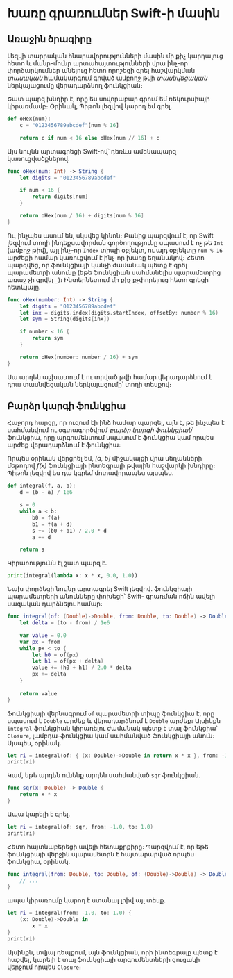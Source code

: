 # Խառը գրառումներ Swift-ի մասին

## Առաջին ծրագիրը

Լեզվի տարրական հնարավորությունների մասին մի քիչ կարդալուց հետո և մանր-մունր արտահայտությունների վրա ինչ-որ փորձարկումներ անելուց հետո որոշեցի գրել հաշվարկման _տասական_ համակարգում գրված ամբողջ թվի _տասնվեցական_ ներկայացումը վերադարձնող ֆունկցիան։

Շատ պարզ խնդիր է, որը ես սովորաբար գրում եմ ռեկուրսիայի կիրառմամբ։ Օրինակ, Պիթոն լեզվով կարող եմ գրել.

```Python
def oHex(num):
    c = "0123456789abcdef"[num % 16]

    return c if num < 16 else oHex(num // 16) + c
```

Այս նույնն արտագրեցի Swift-ով՝ դեռևս ամենապարզ կառուցվածքներով.

```Swift
func oHex(num: Int) -> String {
    let digits = "0123456789abcdef"

    if num < 16 {
        return digits[num]
    }

    return oHex(num / 16) + digits[num % 16]
}
```

Ու, ինչպես ասում են, սկսվեց կինոն։ Բանից պարզվում է, որ Swift լեզվում տողի ինդեքսավորման գործողությունը սպասում է ոչ թե `Int` (ամբղջ թիվ), այլ ինչ-որ `Index` տիպի օբյեկտ, ու այդ օբյեկտը `num % 16` արժեքի համար կառուցվում է ինչ-որ խառը եղանակով։ Հետո պարզվեց, որ ֆունկցիայի կանչի ժամանակ պետք է գրել պարամետրի անունը (եթե ֆունկցիան սահմանելիս պարամետրից առաջ չի գրվել `_`)։ Ինտերնետում մի քիչ քչփորելուց հետո գրեցի հետևյալը.

```Swift
func oHex(number: Int) -> String {
    let digits = "0123456789abcdef"
    let inx = digits.index(digits.startIndex, offsetBy: number % 16)
    let sym = String(digits[inx])

    if number < 16 {
        return sym
    }

    return oHex(number: number / 16) + sym
}
```

Սա արդեն աշխատում է ու տրված թվի համար վերադարձնում է դրա տասնվեցական ներկայացումը՝ տողի տեսքով։


## Բարձր կարգի ֆունկցիա

Հաջորդ հարցը, որ ուզում էի ինձ համար պարզել, այն է, թե ինչպես է սահմանվում ու օգտագործվում _բարձր կարգի ֆունկցիան_՝  ֆունկցիա, որը արգումենտում սպասում է ֆունկցիա կամ որպես արժեք վերադարձնում է ֆունկցիա։ 

Որպես օրինակ վերցրել եմ, _[a, b]_ միջակայքի վրա սեղանների մեթոդով _f(x)_ ֆունկցիայի ինտեգրալի թվային հաշվարկի խնդիրը։ Պիթոն լեզվով ես դա կգրեմ մոտավորապես այսպես.

```Python
def integral(f, a, b):
    d = (b - a) / 1e6

    s = 0
    while a < b:
        b0 = f(a)
        b1 = f(a + d)
        s += (b0 + b1) / 2.0 * d
        a += d

    return s
```

Կիրառությունն էլ շատ պարզ է.

```Python
print(integral(lambda x: x * x, 0.0, 1.0))
```

Նախ փորձեցի նույնը արտագրել Swift լեզվով. ֆունկցիայի պարամետրերի անունները փոխեցի՝ Swift- գրառման ոճին ավելի սազական դարձնելու համար։

```Swift
func integral(of: (Double)->Double, from: Double, to: Double) -> Double {
    let delta = (to - from) / 1e6

    var value = 0.0
    var px = from
    while px < to {
        let h0 = of(px)
        let h1 = of(px + delta)
        value += (h0 + h1) / 2.0 * delta
        px += delta
    }
    
    return value
}
```

Ֆունկցիայի վերնագրում `of` պարամետրի տիպը ֆունկցիա է, որը սպասում է `Double` արժեք և վերադարձնում է `Double` արժեք։ Այսինքն `integral` ֆունկցիան կիրառելու ժամանակ պետք է տալ ֆունկցիա՝ `Closure`, լամբդա-ֆունկցիա կամ սահմանված ֆունկցիայի անուն։ Այսպես, օրինակ.

```Swift
let ri = integral(of: { (x: Double)->Double in return x * x }, from: -1.0, to: 1.0)
print(ri)
```

Կամ, եթե արդեն ունենք արդեն սահմանված `sqr` ֆունկցիան.

```Swift
func sqr(x: Double) -> Double {
    return x * x
}
```

Ապա կարելի է գրել.

```Swift
let ri = integral(of: sqr, from: -1.0, to: 1.0)
print(ri)
```

Հետո հայտնաբերեցի ավելի հետաքրքիրը։ Պարզվում է, որ եթե ֆունկցիայի վերջին պարամետրն է հայտարարված որպես ֆունկցիա, օրինակ.

```Swift
func integral(from: Double, to: Double, of: (Double)->Double) -> Double {
    // ...
}
```

ապա կիրառումը կարող է ստանալ լրիվ այլ տեսք.

```Swift
let ri = integral(from: -1.0, to: 1.0) {
    (x: Double)->Double in
        x * x
}
print(ri)
```

Այսինքն, տվյալ դեպքում, այն ֆունկցիան, որի ինտեգրալը պետք է հաշվել, կարելի է տալ ֆունկցիայի արգումենտների ցուցակի վերջում որպես `Closure`։ 

